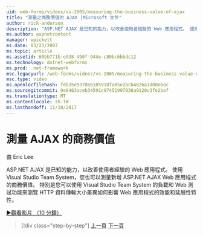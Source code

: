 ```yaml
---
uid: web-forms/videos/vs-2005/measuring-the-business-value-of-ajax
title: "測量之商務價值的 AJAX |Microsoft 文件"
author: rick-anderson
description: "ASP.NET AJAX 是已知的能力，以改善使用者經驗的 Web 應用程式。 使用 Visual Studio Team System，您也可以測量 busine..."
ms.author: aspnetcontent
manager: wpickett
ms.date: 03/23/2007
ms.topic: article
ms.assetid: 60bb771b-e938-490f-944e-c80bc6bbdc12
ms.technology: dotnet-webforms
ms.prod: .net-framework
msc.legacyurl: /web-forms/videos/vs-2005/measuring-the-business-value-of-ajax
msc.type: video
ms.openlocfilehash: fdb35e937866105918fa05e2bcb4826a1d08ebac
ms.sourcegitcommit: 9a9483aceb34591c97451997036a9120c3fe2baf
ms.translationtype: MT
ms.contentlocale: zh-TW
ms.lasthandoff: 11/10/2017
---
```

<a name="measuring-the-business-value-of-ajax"></a>測量 AJAX 的商務價值
====================
由 Eric Lee

ASP.NET AJAX 是已知的能力，以改善使用者經驗的 Web 應用程式。 使用 Visual Studio Team System，您也可以測量新增 ASP.NET AJAX Web 應用程式的商務價值。 特別是您可以使用 Visual Studio Team System 的負載和 Web 測試功能來瀏覽 HTTP 資料傳輸大小差異如何影響 Web 應用程式的效能和延展性特性。

[&#9654;觀看影片 （10 分鐘）](https://channel9.msdn.com/Blogs/ASP-NET-Site-Videos/measuring-the-business-value-of-ajax)

>[!div class="step-by-step"]
[上一頁](introduction-to-managing-and-running-tests-with-team-system.md)
[下一頁](code-coverage-of-automated-tests.md)
